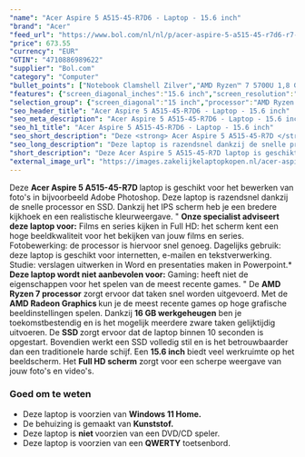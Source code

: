 ```yaml
---
"name": "Acer Aspire 5 A515-45-R7D6 - Laptop - 15.6 inch"
"brand": "Acer"
"feed_url": "https://www.bol.com/nl/nl/p/acer-aspire-5-a515-45-r7d6-r7-5700u-16-1tb/9300000080121141"
"price": 673.55
"currency": "EUR"
"GTIN": "4710886989622"
"supplier": "Bol.com"
"category": "Computer"
"bullet_points": ["Notebook Clamshell Zilver","AMD Ryzen™ 7 5700U 1,8 GHz","39,6 cm (15.6\") Full HD 1920 x 1080 Pixels IPS LED backlight 16:9","16 GB DDR4-SDRAM 2 x 8 GB","1 TB SSD","AMD Radeon Graphics","Wi-Fi 6 (802.11ax) Ethernet LAN 10,100,1000 Mbit/s Bluetooth","Lithium-Ion (Li-Ion) 48 Wh 10 uur 45 W","Windows 11 Home"]
"features": {"screen_diagonal_inches":"15.6 inch","screen_resolution":"1920 x 1080 Pixels","processor_family":"AMD Ryzen™ 7","memory_size":"16 GB","memory_type":"DDR4-SDRAM","total_storage_space":"1 TB","operating_system":"Windows 11 Home","battery_capacity":"48 Wh","width":"363,4 mm","depth":"250,5 mm","height":"17,9 mm","weight":"1,76 kg","graphics_card":"AMD Radeon Graphics"}
"selection_group": {"screen_diagonal":"15 inch","processor":"AMD Ryzen 7","changed_price_past_3_days":false,"product_family":"Aspire"}
"seo_header_title": "Acer Aspire 5 A515-45-R7D6 - Laptop - 15.6 inch"
"seo_meta_description": "Acer Aspire 5 A515-45-R7D6 - Laptop - 15.6 inch"
"seo_h1_title": "Acer Aspire 5 A515-45-R7D6 - Laptop - 15.6 inch"
"seo_short_description": "Deze <strong> Acer Aspire 5 A515-45-R7D </strong> laptop is geschikt voor het bewerken van foto's in bijvoorbeeld Adobe Photoshop."
"seo_long_description": "Deze laptop is razendsnel dankzij de snelle processor en SSD. Dankzij het IPS scherm heb je een bredere kijkhoek en een realistische kleurweergave. \" <strong>Onze specialist adviseert deze laptop voor:</strong> Films en series kijken in Full HD: het scherm kent een hoge beeldkwaliteit voor het bekijken van jouw films en series.  Fotobewerking: de processor is hiervoor snel genoeg.  Dagelijks gebruik: deze laptop is geschikt voor internetten, e-mailen en tekstverwerking.  Studie: verslagen uitwerken in Word en presentaties maken in Powerpoint. * <strong>Deze laptop wordt niet aanbevolen voor:</strong> Gaming: heeft niet de eigenschappen voor het spelen van de meest recente games. \" De <strong>AMD Ryzen 7 processor</strong> zorgt ervoor dat taken snel worden uitgevoerd. Met de <strong>AMD Radeon Graphics </strong>kun je de meest recente games op hoge grafische beeldinstellingen spelen. Dankzij <strong>16 GB werkgeheugen</strong> ben je toekomstbestendig en is het mogelijk meerdere zware taken gelijktijdig uitvoeren. De <strong>SSD </strong>zorgt ervoor dat de laptop binnen 10 seconden is opgestart. Bovendien werkt een SSD volledig stil en is het betrouwbaarder dan een traditionele harde schijf. Een <strong> 15. 6 inch</strong> biedt veel werkruimte op het beeldscherm. Het <strong> Full HD scherm</strong> zorgt voor een scherpe weergave van jouw foto's en video's. <h3> Goed om te weten</h3> <ul> <li>Deze laptop is voorzien van <strong>Windows 11 Home. </strong></li> <li>De behuizing is gemaakt van <strong>Kunststof. </strong></li> <li>Deze laptop is <strong>niet </strong>voorzien van een DVD/CD speler. </li> <li>Deze laptop is voorzien van een <strong>QWERTY</strong> toetsenbord. </li> </ul>"
"short_description": "Deze Acer Aspire 5 A515-45-R7D laptop is geschikt voor het bewerken van foto's in bijvoorbeeld Adobe Photoshop. Deze laptop is razendsnel dankzij de snelle processor en SSD. Dankzij het IPS scherm heb je een bredere kijkhoek en een realistische kleurweergave. \" Onze specialist adviseert deze laptop voor: Films en series kijken in Full HD: het scherm kent een hoge beeldkwaliteit voor het bekijken van jouw films en series. Fotobewerking: de processor is hiervoor snel genoeg. Dagelijks gebruik: deze laptop is geschikt voor internetten, e-mailen en tekstverwerking. Studie: verslagen uitwerken in Word en presentaties maken in Powerpoint.* Deze laptop wordt niet aanbevolen voor: Gaming: heeft niet de eigenschappen voor het spelen van de meest recente games. \" De AMD Ryzen 7 processor zorgt ervoor dat taken snel worden uitgevoerd. Met de AMD Radeon Graphics kun je de meest recente games op hoge grafische beeldinstellingen spelen. Dankzij 16 GB werkgeheugen ben je toekomstbestendig en is het mogelijk meerdere zware taken gelijktijdig uitvoeren. De SSD zorgt ervoor dat de laptop binnen 10 seconden is opgestart. Bovendien werkt een SSD volledig stil en is het betrouwbaarder dan een traditionele harde schijf. Een 15.6 inch biedt veel werkruimte op het beeldscherm. Het Full HD scherm zorgt voor een scherpe weergave van jouw foto's en video's. Goed om te weten Deze laptop is voorzien van Windows 11 Home. De behuizing is gemaakt van Kunststof. Deze laptop is niet voorzien van een DVD/CD speler. Deze laptop is voorzien van een QWERTY toetsenbord."
"external_image_url": "https://images.zakelijkelaptopkopen.nl/acer-aspire-5-a515-45-r7d6-r7-5700u-16-1tb.webp"
---
```


Deze <strong> Acer Aspire 5 A515-45-R7D </strong> laptop is geschikt voor het bewerken van foto's in bijvoorbeeld Adobe Photoshop. Deze laptop is razendsnel dankzij de snelle processor en SSD. Dankzij het IPS scherm heb je een bredere kijkhoek en een realistische kleurweergave. " <strong>Onze specialist adviseert deze laptop voor:</strong>  Films en series kijken in Full HD: het scherm kent een hoge beeldkwaliteit voor het bekijken van jouw films en series.  Fotobewerking: de processor is hiervoor snel genoeg.  Dagelijks gebruik: deze laptop is geschikt voor internetten, e-mailen en tekstverwerking.  Studie: verslagen uitwerken in Word en presentaties maken in Powerpoint.* <strong>Deze laptop wordt niet aanbevolen voor:</strong>  Gaming: heeft niet de eigenschappen voor het spelen van de meest recente games. " De <strong>AMD Ryzen 7 processor</strong> zorgt ervoor dat taken snel worden uitgevoerd. Met de <strong>AMD Radeon Graphics </strong>kun je de meest recente games op hoge grafische beeldinstellingen spelen. Dankzij <strong>16 GB werkgeheugen</strong> ben je toekomstbestendig en is het mogelijk meerdere zware taken gelijktijdig uitvoeren. De <strong>SSD </strong>zorgt ervoor dat de laptop binnen 10 seconden is opgestart. Bovendien werkt een SSD volledig stil en is het betrouwbaarder dan een traditionele harde schijf. Een <strong> 15.6 inch</strong> biedt veel werkruimte op het beeldscherm. Het <strong> Full HD scherm</strong> zorgt voor een scherpe weergave van jouw foto's en video's. <h3> Goed om te weten</h3> <ul> <li>Deze laptop is voorzien van <strong>Windows 11 Home.</strong></li> <li>De behuizing is gemaakt van <strong>Kunststof.</strong></li> <li>Deze laptop is <strong>niet </strong>voorzien van een DVD/CD speler.</li> <li>Deze laptop is voorzien van een <strong>QWERTY</strong> toetsenbord.</li> </ul>